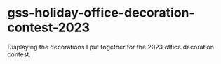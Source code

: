 # gss-holiday-office-decoration-contest-2023
Displaying the decorations I put together for the 2023 office decoration contest.
